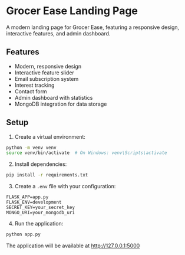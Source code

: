 # Grocer Ease Landing Page

A modern landing page for Grocer Ease, featuring a responsive design, interactive features, and admin dashboard.

## Features

- Modern, responsive design
- Interactive feature slider
- Email subscription system
- Interest tracking
- Contact form
- Admin dashboard with statistics
- MongoDB integration for data storage

## Setup

1. Create a virtual environment:
```bash
python -m venv venv
source venv/bin/activate  # On Windows: venv\Scripts\activate
```

2. Install dependencies:
```bash
pip install -r requirements.txt
```

3. Create a `.env` file with your configuration:
```
FLASK_APP=app.py
FLASK_ENV=development
SECRET_KEY=your_secret_key
MONGO_URI=your_mongodb_uri
```

4. Run the application:
```bash
python app.py
```

The application will be available at http://127.0.0.1:5000
